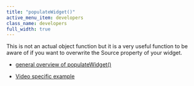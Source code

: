 ```yaml
---
title: "populateWidget()"
active_menu_item: developers
class_name: developers
full_width: true
---
```



This is not an actual object function but it is a very useful function to be aware of if you want to overwrite the Source property of your widget.

 - [general overview of populateWidget()](../../widget-data-state-manipulation/populatewidget/)

 - [Video specific example](../../widget-data-state-manipulation/populatewidget/audio-video-example)

